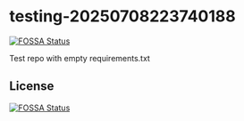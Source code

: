 # testing-20250708223740188
[![FOSSA Status](https://app.fossa.com/api/projects/git%2Bgithub.com%2Fkirogum%2Ftesting-20250708223740188.svg?type=shield)](https://app.fossa.com/projects/git%2Bgithub.com%2Fkirogum%2Ftesting-20250708223740188?ref=badge_shield)

Test repo with empty requirements.txt


## License
[![FOSSA Status](https://app.fossa.com/api/projects/git%2Bgithub.com%2Fkirogum%2Ftesting-20250708223740188.svg?type=large)](https://app.fossa.com/projects/git%2Bgithub.com%2Fkirogum%2Ftesting-20250708223740188?ref=badge_large)